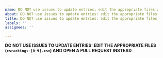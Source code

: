 ```yaml
---
name: DO NOT use issues to update entries: edit the appropriate files and issue a pull request
about: DO NOT use issues to update entries: edit the appropriate files and issue a pull request
title: DO NOT use issues to update entries: edit the appropriate files and issue a pull request
labels: ''
assignees: ''

---
```


**DO NOT USE ISSUES TO UPDATE ENTRIES: EDIT THE APPROPRIATE FILES (`csrankings-[0-9].csv`) AND OPEN A PULL REQUEST INSTEAD**

